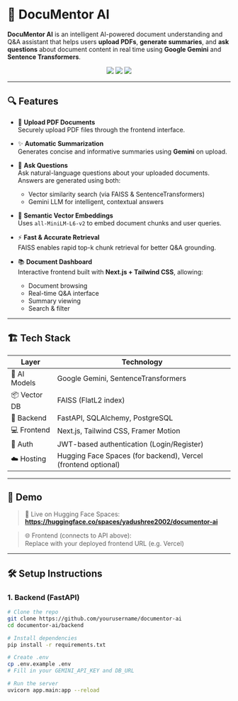 # 🧠 DocuMentor AI

**DocuMentor AI** is an intelligent AI-powered document understanding and Q&A assistant that helps users **upload PDFs**, **generate summaries**, and **ask questions** about document content in real time using **Google Gemini** and **Sentence Transformers**.

<p align="center">
  <img src="https://img.shields.io/badge/build-passing-brightgreen" />
  <img src="https://img.shields.io/badge/AI-Gemini-blue" />
  <img src="https://img.shields.io/badge/vectorstore-FAISS-orange" />
</p>

---

## 🔍 Features

- 📄 **Upload PDF Documents**  
  Securely upload PDF files through the frontend interface.

- ✨ **Automatic Summarization**  
  Generates concise and informative summaries using **Gemini** on upload.

- 💬 **Ask Questions**  
  Ask natural-language questions about your uploaded documents. Answers are generated using both:
  - Vector similarity search (via FAISS & SentenceTransformers)
  - Gemini LLM for intelligent, contextual answers

- 🧠 **Semantic Vector Embeddings**  
  Uses `all-MiniLM-L6-v2` to embed document chunks and user queries.

- ⚡ **Fast & Accurate Retrieval**  
  FAISS enables rapid top-k chunk retrieval for better Q&A grounding.

- 📚 **Document Dashboard**  
  Interactive frontend built with **Next.js + Tailwind CSS**, allowing:
  - Document browsing
  - Real-time Q&A interface
  - Summary viewing
  - Search & filter

---

## 🏗️ Tech Stack

| Layer        | Technology                            |
|--------------|----------------------------------------|
| 🧠 AI Models  | Google Gemini, SentenceTransformers    |
| 📦 Vector DB | FAISS (FlatL2 index)                   |
| 🐍 Backend   | FastAPI, SQLAlchemy, PostgreSQL        |
| 💻 Frontend  | Next.js, Tailwind CSS, Framer Motion   |
| 🔐 Auth      | JWT-based authentication (Login/Register) |
| ☁️ Hosting   | Hugging Face Spaces (for backend), Vercel (frontend optional) |

---

## 🚀 Demo

> 🔗 Live on Hugging Face Spaces:  
**https://huggingface.co/spaces/yadushree2002/documentor-ai**

> 🌐 Frontend (connects to API above):  
Replace with your deployed frontend URL (e.g. Vercel)

---

## 🛠️ Setup Instructions

### 1. Backend (FastAPI)

```bash
# Clone the repo
git clone https://github.com/yourusername/documentor-ai
cd documentor-ai/backend

# Install dependencies
pip install -r requirements.txt

# Create .env
cp .env.example .env
# Fill in your GEMINI_API_KEY and DB_URL

# Run the server
uvicorn app.main:app --reload

